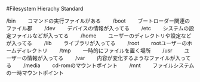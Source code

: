 #Filesystem Hierachy Standard

/bin　　
コマンドの実行ファイルがある　　
/boot　　
ブートローダー関連のファイル郡　　
/dev　　
デバイスの情報が入ってる　　
/etc　　
システムの設定ファイルなどが入ってる　　
/home　　
ユーザーのディレクトリや設定などが入ってる　　
/lib　　
ライブラリが入ってる　　
/root　　
rootユーザーのホームディレクトリ　　
/tmp　　
一時的にファイルを置く場所　　
/usr　　
ユーザーの情報が入ってる　　
/var　　
内容が変化するようなファイルが入ってる　　
/media　　
cd-romのマウントポイント　　
/mnt　　
ファイルシステムの一時マウントポイント　　
